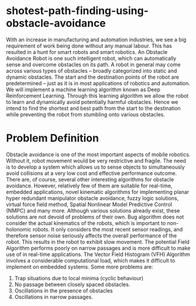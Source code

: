 # shotest-path-finding-using-obstacle-avoidance
With an increase in manufacturing and automation industries, we see a big requirement of work being done without any manual labour. This has resulted in a hunt for smart robots and smart robotics. An Obstacle Avoidance Robot is one such intelligent robot, which can automatically sense and overcome obstacles on its path. A robot in general may come across various types of obstacles – broadly categorized into static and dynamic obstacles. The start and the destination points of the robot are predetermined – just as it is in most applications of robotics and automation. We will implement a machine learning algorithm known as Deep Reinforcement Learning. Through this learning algorithm we allow the robot to learn and dynamically avoid potentially harmful obstacles. Hence we intend to find the shortest and best path from the start to the destination while preventing the robot from stumbling onto various obstacles.
# Problem Definition
Obstacle avoidance is one of the most important aspects of mobile robotics. Without it, robot movement would be very restrictive and fragile. The need is to develop a system which allows us to sense objects to simultaneously avoid collisions at a very low cost and effective performance outcome.
There are, of course, several other interesting algorithms for obstacle avoidance. However, relatively few of them are suitable for real-time, embedded applications, novel kinematic algorithms for implementing planar hyper redundant manipulator obstacle avoidance, fuzzy logic solutions, virtual force field method, Spatial Nonlinear Model Predictive Control (NMPC) and many more.
Although various solutions already exist, these solutions are not devoid of problems of their own. Bug algorithm does not consider the actual kinematics of the robots, which is important to non-holonomic robots. It only considers the most recent sensor readings, and therefore sensor noise seriously affects the overall performance of the robot. This results in the robot to exhibit slow movement. The potential Field Algorithm performs poorly on narrow passages and is more difficult to make use of in real-time applications. The Vector Field Histogram (VFH) Algorithm involves a considerable computational load, which makes it difficult to implement on embedded systems. Some more problems are:
1. Trap situations due to local minima (cyclic behaviour)
2. No passage between closely spaced obstacles.
3. Oscillations in the presence of obstacles
4. Oscillations in narrow passages.
